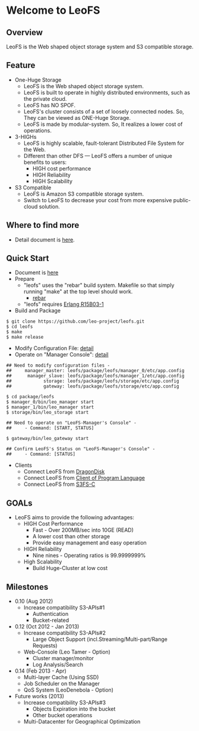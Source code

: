 Welcome to LeoFS
=================

Overview
--------

LeoFS is the Web shaped object storage system and S3 compatible storage.

Feature
--------

* One-Huge Storage
    * LeoFS is the Web shaped object storage system.
    * LeoFS is built to operate in highly distributed environments, such as the private cloud.
    * LeoFS has NO SPOF.
    * LeoFS's cluster consists of a set of loosely connected nodes. So, They can be viewed as ONE-Huge Storage.
    * LeoFS is made by modular-system. So, It realizes a lower cost of operations.
* 3-HIGHs
    * LeoFS is highly scalable, fault-tolerant Distributed File System for the Web.
    * Different than other DFS — LeoFS offers a number of unique benefits to users:
       * HIGH cost performance
       * HIGH Reliability
       * HIGH Scalability
* S3 Compatible
    * LeoFS is Amazon S3 compatible storage system.
    * Switch to LeoFS to decrease your cost from more expensive public-cloud solution.


Where to find more
-------------------

* Detail document is [here](http://www.leofs.org/docs/).

Quick Start
-------------

* Document is [here](http://www.leofs.org/docs/getting_started.html#quick-start)
* Prepare
  * "leofs" uses the "rebar" build system. Makefile so that simply running "make" at the top level should work.
    * [rebar](https://github.com/basho/rebar)
  * "leofs" requires [Erlang R15B03-1](http://www.erlang.org/download_release/16)
* Build and Package

```text
$ git clone https://github.com/leo-project/leofs.git
$ cd leofs
$ make
$ make release
````

* Modify Configuration File: [detail](http://www.leofs.org/docs/install.html#set-up-leofs-s-system-configuration-only-leofs-manager)
* Operate on "Manager Console": [detail](http://www.leofs.org/docs/admin_guide.html#system-operation)

```text
## Need to modify configuration files -
##     manager_master: leofs/package/leofs/manager_0/etc/app.config
##      manager_slave: leofs/package/leofs/manager_1/etc/app.config
##            storage: leofs/package/leofs/storage/etc/app.config
##            gateway: leofs/package/leofs/storage/etc/app.config

$ cd package/leofs
$ manager_0/bin/leo_manager start
$ manager_1/bin/leo_manager start
$ storage/bin/leo_storage start

## Need to operate on "LeoFS-Manager's Console" -
##     - Command: [START, STATUS]

$ gateway/bin/leo_gateway start

## Confirm LeoFS's Status on "LeoFS-Manager's Console" -
##     - Command: [STATUS]
````

* Clients
    * Connect LeoFS from [DragonDisk](http://www.dragondisk.com/)
    * Connect LeoFS from [Client of Program Language](http://www.leofs.org/docs/s3_client.html)
    * Connect LeoFS from [S3FS-C](http://www.leofs.org/docs/s3_client.html#getting-started-with-s3fs-c-ubuntu-12-04-lts)


GOALs
-------
* LeoFS aims to provide the following advantages:
  * HIGH Cost Performance
     * Fast - Over 200MB/sec into 10GE (READ)
     * A lower cost than other storage
     * Provide easy management and easy operation
  * HIGH Reliability
     * Nine nines - Operating ratios is 99.9999999%
  * High Scalability
     * Build Huge-Cluster at low cost

Milestones
-----------

* 0.10 (Aug 2012)
    * Increase compatibility S3-APIs#1
        * Authentication
        * Bucket-related
* 0.12 (Oct 2012 - Jan 2013)
    * Increase compatibility S3-APIs#2
        * Large Object Support (incl.Streaming/Multi-part/Range Requests)
    * Web-Console (Leo Tamer - Option)
        * Cluster manager/monitor
        * Log Analysis/Search
* 0.14 (Feb 2013 - Apr)
    * Multi-layer Cache (Using SSD)
    * Job Scheduler on the Manager
    * QoS System (LeoDenebola - Option)
* Future works (2013)
    * Increase compatibility S3-APIs#3
        * Objects Expiration into the bucket
        * Other bucket operations
    * Multi-Datacenter for Geographical Optimization

